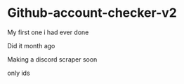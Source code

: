 # Github-account-checker-v2
My first one i had ever done

Did it month ago

Making a discord scraper soon

only ids
